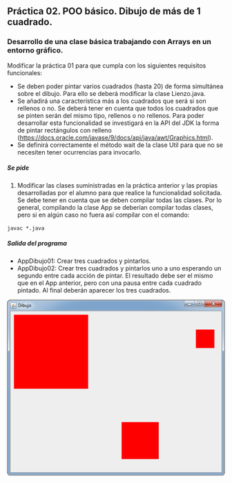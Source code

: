 ## Práctica 02. POO básico. Dibujo de más de 1 cuadrado. 
### Desarrollo de una clase básica trabajando con Arrays en un entorno gráfico.
Modificar la práctica 01 para que cumpla con los siguientes requisitos funcionales:
- Se deben poder pintar varios cuadrados (hasta 20) de forma simultánea sobre el dibujo. Para ello se deberá modificar la clase Lienzo.java.
- Se añadirá una característica más a los cuadrados que será si son rellenos o no. Se deberá tener en cuenta que todos los cuadrados que se pinten serán del mismo tipo, rellenos o no rellenos. Para poder desarrollar esta funcionalidad se investigará en la API del JDK la forma de pintar rectángulos con relleno (https://docs.oracle.com/javase/9/docs/api/java/awt/Graphics.html).
- Se definirá correctamente el método wait de la clase Util para que no se necesiten tener ocurrencias para invocarlo.


##### Se pide
1. Modificar las clases suministradas en la práctica anterior y las propias desarrolladas por el alumno para que realice la funcionalidad solicitada. Se debe tener en cuenta que se deben compilar todas las clases. Por lo general, compilando la clase App se deberían compilar todas clases, pero si en algún caso no fuera así compilar con el comando:
```
javac *.java
```

##### Salida del programa
* AppDibujo01: Crear tres cuadrados y pintarlos.
* AppDibujo02: Crear tres cuadrados y pintarlos uno a uno esperando un segundo entre cada acción de pintar. El resultado debe ser el mismo que en el App anterior, pero con una pausa entre cada cuadrado pintado. Al final deberán aparecer los tres cuadrados.

![alt text](./output.jpg)


